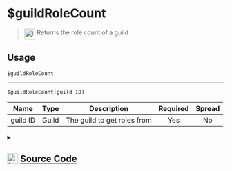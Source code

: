# $guildRoleCount
> <img align="top" src="https://upload.wikimedia.org/wikipedia/commons/thumb/e/e4/Infobox_info_icon.svg/160px-Infobox_info_icon.svg.png?20150409153300" alt="image" width="25" height="auto"> Returns the role count of a guild
## Usage
```
$guildRoleCount
```
---
```
$guildRoleCount[guild ID]
```
| Name | Type | Description | Required | Spread
| :---: | :---: | :---: | :---: | :---: |
guild ID | Guild | The guild to get roles from | Yes | No
<details>
<summary>
    
## <img align="top" src="https://cdn4.iconfinder.com/data/icons/iconsimple-logotypes/512/github-512.png" alt="image" width="25" height="auto">  [Source Code](https://github.com/tryforge/ForgeScript-V2/blob/main/src/native/guildRoleCount.ts)
    
</summary>
    
```ts
import { ChannelType } from "discord.js"
import { ArgType, NativeFunction, Return } from "../structures"

export default new NativeFunction({
    name: "$guildRoleCount",
    description: "Returns the role count of a guild",
    brackets: false,
    unwrap: true,
    args: [
        {
            name: "guild ID",
            description: "The guild to get roles from",
            rest: false,
            type: ArgType.Guild,
            required: true,
        }
    ],
    execute(ctx, [ guild ]) {
        guild ??= ctx.guild!
        return Return.success(
            guild.roles.cache.size
        )
    },
})
```
    
</details>